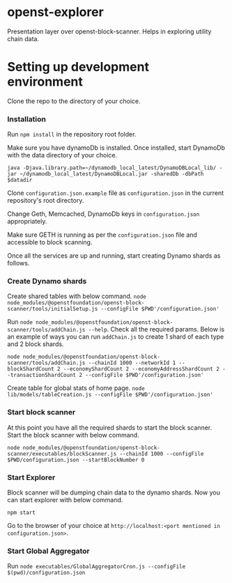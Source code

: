 # openst-explorer
Presentation layer over openst-block-scanner. Helps in exploring utility chain data.

# Setting up development environment 

Clone the repo to the directory of your choice.

### Installation
Run `npm install` in the repository root folder.

Make sure you have dynamoDb is installed. Once installed, start DynamoDb with the data directory of your choice.

`java -Djava.library.path=~/dynamodb_local_latest/DynamoDBLocal_lib/ -jar ~/dynamodb_local_latest/DynamoDBLocal.jar -sharedDb -dbPath $datadir`

Clone `configuration.json.example` file as `configuration.json` in the current repository's root directory.

Change Geth, Memcached, DynamoDb keys in `configuration.json` appropriately.

Make sure GETH is running as per the `configuration.json` file and accessible to block scanning.

Once all the services are up and running, start creating Dynamo shards as follows.

### Create Dynamo shards

Create shared tables with below command.
`node node_modules/@openstfoundation/openst-block-scanner/tools/initialSetup.js --configFile $PWD'/configuration.json'`

Run `node node_modules/@openstfoundation/openst-block-scanner/tools/addChain.js --help`. Check all the required params. Below is an 
example of ways you can run `addChain.js` to create 1 shard of each type and 2 block shards.

`node node_modules/@openstfoundation/openst-block-scanner/tools/addChain.js --chainId 1000 --networkId 1 --blockShardCount 2 --economyShardCount 2 --economyAddressShardCount 2 --transactionShardCount 2 --configFile $PWD'/configuration.json'`

Create table for global stats of home page.
`node lib/models/tableCreation.js --configFile $PWD'/configuration.json'`

### Start block scanner

At this point you have all the required shards to start the block scanner. Start the block scanner with below command.

`node node_modules/@openstfoundation/openst-block-scanner/executables/blockScanner.js --chainId 1000 --configFile $PWD/configuration.json --startBlockNumber 0`

### Start Explorer

Block scanner will be dumping chain data to the dynamo shards. Now you can start explorer with below command.

`npm start`

Go to the browser of your choice at `http://localhost:<port mentioned in configuration.json>`.

### Start Global Aggregator

Run `node executables/GlobalAggregatorCron.js --configFile $(pwd)/configuration.json`